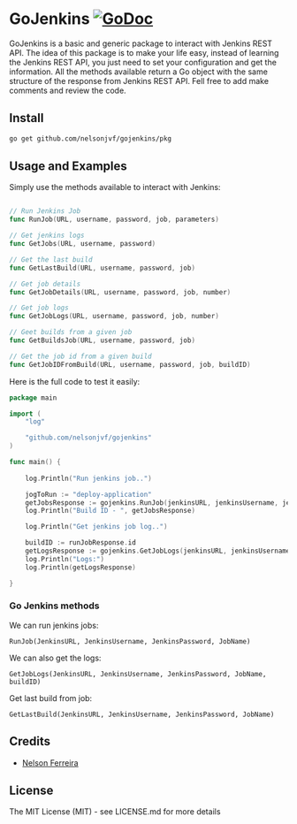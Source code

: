 # GoJenkins [![GoDoc](http://img.shields.io/badge/go-documentation-blue.svg?style=flat-square)](https://godoc.org/github.com/NelsonJVF/gojenkins/pkg)

GoJenkins is a basic and generic package to interact with Jenkins REST API.
The idea of this package is to make your life easy, instead of learning the Jenkins REST API, you just need to set your configuration and get the information.
All the methods available return a Go object with the same structure of the response from Jenkins REST API.
Fell free to add make comments and review the code.

## Install

```bash
go get github.com/nelsonjvf/gojenkins/pkg
```

## Usage and Examples

Simply use the methods available to interact with Jenkins:

```go

// Run Jenkins Job
func RunJob(URL, username, password, job, parameters)

// Get jenkins logs
func GetJobs(URL, username, password)

// Get the last build
func GetLastBuild(URL, username, password, job)

// Get job details
func GetJobDetails(URL, username, password, job, number)

// Get job logs
func GetJobLogs(URL, username, password, job, number)

// Geet builds from a given job
func GetBuildsJob(URL, username, password, job)

// Get the job id from a given build
func GetJobIDFromBuild(URL, username, password, job, buildID)

```

Here is the full code to test it easily:

```go
package main

import (
	"log"

	"github.com/nelsonjvf/gojenkins"
)

func main() {
	
	log.Println("Run jenkins job..")

	jogToRun := "deploy-application"
	getJobsResponse := gojenkins.RunJob(jenkinsURL, jenkinsUsername, jenkinsPassword, jogToRun)
	log.Println("Build ID - ", getJobsResponse)

	log.Println("Get jenkins job log..")

	buildID := runJobResponse.id
	getLogsResponse := gojenkins.GetJobLogs(jenkinsURL, jenkinsUsername, jenkinsPassword, jogToRun, buildID)
	log.Println("Logs:")
	log.Println(getLogsResponse)

}
```

### Go Jenkins methods

We can run jenkins jobs:

```RunJob(JenkinsURL, JenkinsUsername, JenkinsPassword, JobName)```

We can also get the logs:

```GetJobLogs(JenkinsURL, JenkinsUsername, JenkinsPassword, JobName, buildID)```

Get last build from job:

```GetLastBuild(JenkinsURL, JenkinsUsername, JenkinsPassword, JobName)```

## Credits

 * [Nelson Ferreira](https://github.com/nelsonjvf)

## License

The MIT License (MIT) - see LICENSE.md for more details
